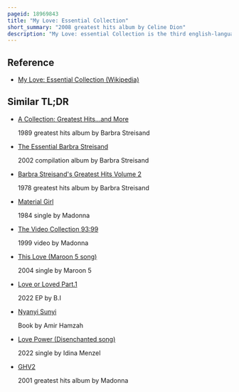 ```yaml
---
pageid: 18969843
title: "My Love: Essential Collection"
short_summary: "2008 greatest hits album by Celine Dion"
description: "My Love: essential Collection is the third english-language greatest Hits Album by canadian recording artist Celine Dion. It was released on 24 October 2008 by Columbia Records as the Follow-Up to her previous english-language Compilation all the Way. . . A Decade of Song . In the Album's Liner Notes, she dedicated this Collection of Songs, recorded between 1990 and 2008, to her Fans who supported her throughout the Years. My Love: essential Collection was released as a single Disc, consisting of Dion's most successful Singles, including: 'my Heart Will Go on', 'because you loved Me', 'the Power of Love' and 'it's all Coming Back to Me now'. The two-disc Edition, entitled my Love: Ultimate Essential Collection, has been further expanded to include more Hits and rare Songs that have not previously appeared on her Albums. Both Editions are updated with a new Track there comes a Time. The Album was n't released in Japan because Sony Music Entertainment decided to issue a different Compilation there, Complete Best."
---
```


## Reference

- [My Love: Essential Collection (Wikipedia)](https://en.wikipedia.org/?curid=18969843)

## Similar TL;DR

- [A Collection: Greatest Hits...and More](/tldr/en/a-collection-greatest-hitsand-more)

  1989 greatest hits album by Barbra Streisand

- [The Essential Barbra Streisand](/tldr/en/the-essential-barbra-streisand)

  2002 compilation album by Barbra Streisand

- [Barbra Streisand's Greatest Hits Volume 2](/tldr/en/barbra-streisands-greatest-hits-volume-2)

  1978 greatest hits album by Barbra Streisand

- [Material Girl](/tldr/en/material-girl)

  1984 single by Madonna

- [The Video Collection 93:99](/tldr/en/the-video-collection-9399)

  1999 video by Madonna

- [This Love (Maroon 5 song)](/tldr/en/this-love-maroon-5-song)

  2004 single by Maroon 5

- [Love or Loved Part.1](/tldr/en/love-or-loved-part1)

  2022 EP by B.I

- [Nyanyi Sunyi](/tldr/en/nyanyi-sunyi)

  Book by Amir Hamzah

- [Love Power (Disenchanted song)](/tldr/en/love-power-disenchanted-song)

  2022 single by Idina Menzel

- [GHV2](/tldr/en/ghv2)

  2001 greatest hits album by Madonna

